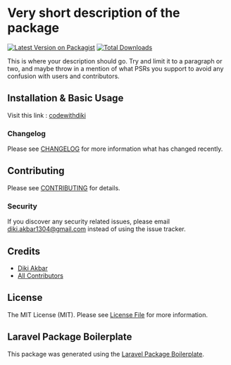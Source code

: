 # Very short description of the package

[![Latest Version on Packagist](https://img.shields.io/packagist/v/codewithdiki/filament-daterange.svg?style=flat-square)](https://packagist.org/packages/codewithdiki/filament-daterange)
[![Total Downloads](https://img.shields.io/packagist/dt/codewithdiki/filament-daterange.svg?style=flat-square)](https://packagist.org/packages/codewithdiki/filament-daterange)

This is where your description should go. Try and limit it to a paragraph or two, and maybe throw in a mention of what PSRs you support to avoid any confusion with users and contributors.

## Installation & Basic Usage

Visit this link : [codewithdiki](https://codewithdiki.com/packages/filament-daterange)


### Changelog

Please see [CHANGELOG](CHANGELOG.md) for more information what has changed recently.

## Contributing

Please see [CONTRIBUTING](CONTRIBUTING.md) for details.

### Security

If you discover any security related issues, please email diki.akbar1304@gmail.com instead of using the issue tracker.

## Credits

-   [Diki Akbar](https://github.com/codewithdiki)
-   [All Contributors](../../contributors)

## License

The MIT License (MIT). Please see [License File](LICENSE.md) for more information.

## Laravel Package Boilerplate

This package was generated using the [Laravel Package Boilerplate](https://laravelpackageboilerplate.com).
